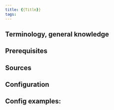 ```yaml
---
title: {{Title}}
tags:
---
```

Terminology, general knowledge
---


Prerequisites
---


Sources
---


Configuration
---


Config examples:
---